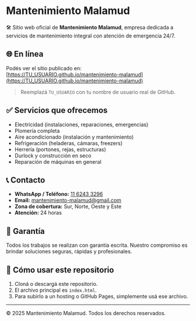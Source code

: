 # Mantenimiento Malamud

🛠️ Sitio web oficial de **Mantenimiento Malamud**, empresa dedicada a servicios de mantenimiento integral con atención de emergencia 24/7.

## 🌐 En línea

Podés ver el sitio publicado en:  
[https://TU_USUARIO.github.io/mantenimiento-malamud](https://TU_USUARIO.github.io/mantenimiento-malamud)

> Reemplazá `TU_USUARIO` con tu nombre de usuario real de GitHub.

## ✅ Servicios que ofrecemos

- Electricidad (instalaciones, reparaciones, emergencias)
- Plomería completa
- Aire acondicionado (instalación y mantenimiento)
- Refrigeración (heladeras, cámaras, freezers)
- Herrería (portones, rejas, estructuras)
- Durlock y construcción en seco
- Reparación de máquinas en general

## 📞 Contacto

- **WhatsApp / Teléfono:** [11 6243 3296](https://wa.me/541162433296)
- **Email:** mantenimiento-malamud@gmail.com
- **Zona de cobertura:** Sur, Norte, Oeste y Este
- **Atención:** 24 horas

## 🧾 Garantía

Todos los trabajos se realizan con garantía escrita. Nuestro compromiso es brindar soluciones seguras, rápidas y profesionales.

## 📁 Cómo usar este repositorio

1. Cloná o descargá este repositorio.
2. El archivo principal es `index.html`.
3. Para subirlo a un hosting o GitHub Pages, simplemente usá ese archivo.

---

© 2025 Mantenimiento Malamud. Todos los derechos reservados.
